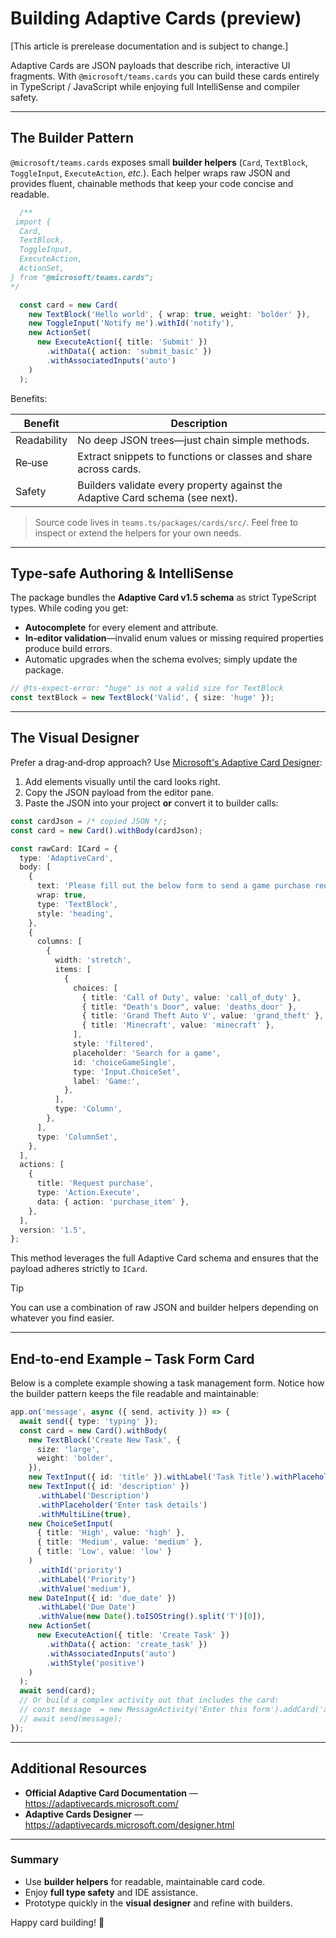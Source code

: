 # Building Adaptive Cards (preview)

[This article is prerelease documentation and is subject to change.]

Adaptive Cards are JSON payloads that describe rich, interactive UI fragments.
With `@microsoft/teams.cards` you can build these cards entirely in TypeScript / JavaScript while enjoying full IntelliSense and compiler safety.

---

## The Builder Pattern

`@microsoft/teams.cards` exposes small **builder helpers** (`Card`, `TextBlock`, `ToggleInput`, `ExecuteAction`, _etc._).
Each helper wraps raw JSON and provides fluent, chainable methods that keep your code concise and readable.

<!-- langtabs-start -->
```typescript
  /**
 import {
  Card,
  TextBlock,
  ToggleInput,
  ExecuteAction,
  ActionSet,
} from "@microsoft/teams.cards";
*/

  const card = new Card(
    new TextBlock('Hello world', { wrap: true, weight: 'bolder' }),
    new ToggleInput('Notify me').withId('notify'),
    new ActionSet(
      new ExecuteAction({ title: 'Submit' })
        .withData({ action: 'submit_basic' })
        .withAssociatedInputs('auto')
    )
  );
```
<!-- langtabs-end -->

Benefits:

| Benefit     | Description                                                                   |
| ----------- | ----------------------------------------------------------------------------- |
| Readability | No deep JSON trees—just chain simple methods.                                 |
| Re‑use      | Extract snippets to functions or classes and share across cards.              |
| Safety      | Builders validate every property against the Adaptive Card schema (see next). |

> Source code lives in `teams.ts/packages/cards/src/`. Feel free to inspect or extend the helpers for your own needs.

---

## Type‑safe Authoring & IntelliSense

The package bundles the **Adaptive Card v1.5 schema** as strict TypeScript types.
While coding you get:

- **Autocomplete** for every element and attribute.
- **In‑editor validation**—invalid enum values or missing required properties produce build errors.
- Automatic upgrades when the schema evolves; simply update the package.

<!-- langtabs-start -->
```typescript
// @ts-expect-error: "huge" is not a valid size for TextBlock
const textBlock = new TextBlock('Valid', { size: 'huge' });
```
<!-- langtabs-end -->

---

## The Visual Designer

Prefer a drag‑and‑drop approach? Use [Microsoft's Adaptive Card Designer](https://adaptivecards.microsoft.com/designer.html):

1. Add elements visually until the card looks right.
2. Copy the JSON payload from the editor pane.
3. Paste the JSON into your project **or** convert it to builder calls:

<!-- langtabs-start -->
```typescript
const cardJson = /* copied JSON */;
const card = new Card().withBody(cardJson);
```
<!-- langtabs-end -->

<!-- langtabs-start -->
```typescript
const rawCard: ICard = {
  type: 'AdaptiveCard',
  body: [
    {
      text: 'Please fill out the below form to send a game purchase request.',
      wrap: true,
      type: 'TextBlock',
      style: 'heading',
    },
    {
      columns: [
        {
          width: 'stretch',
          items: [
            {
              choices: [
                { title: 'Call of Duty', value: 'call_of_duty' },
                { title: "Death's Door", value: 'deaths_door' },
                { title: 'Grand Theft Auto V', value: 'grand_theft' },
                { title: 'Minecraft', value: 'minecraft' },
              ],
              style: 'filtered',
              placeholder: 'Search for a game',
              id: 'choiceGameSingle',
              type: 'Input.ChoiceSet',
              label: 'Game:',
            },
          ],
          type: 'Column',
        },
      ],
      type: 'ColumnSet',
    },
  ],
  actions: [
    {
      title: 'Request purchase',
      type: 'Action.Execute',
      data: { action: 'purchase_item' },
    },
  ],
  version: '1.5',
};
```
<!-- langtabs-end -->

This method leverages the full Adaptive Card schema and ensures that the payload adheres strictly to `ICard`.

> [!TIP]
> You can use a combination of raw JSON and builder helpers depending on whatever you find easier.

---

## End‑to‑end Example – Task Form Card

Below is a complete example showing a task management form. Notice how the builder pattern keeps the file readable and maintainable:

<!-- langtabs-start -->
```typescript
app.on('message', async ({ send, activity }) => {
  await send({ type: 'typing' });
  const card = new Card().withBody(
    new TextBlock('Create New Task', {
      size: 'large',
      weight: 'bolder',
    }),
    new TextInput({ id: 'title' }).withLabel('Task Title').withPlaceholder('Enter task title'),
    new TextInput({ id: 'description' })
      .withLabel('Description')
      .withPlaceholder('Enter task details')
      .withMultiLine(true),
    new ChoiceSetInput(
      { title: 'High', value: 'high' },
      { title: 'Medium', value: 'medium' },
      { title: 'Low', value: 'low' }
    )
      .withId('priority')
      .withLabel('Priority')
      .withValue('medium'),
    new DateInput({ id: 'due_date' })
      .withLabel('Due Date')
      .withValue(new Date().toISOString().split('T')[0]),
    new ActionSet(
      new ExecuteAction({ title: 'Create Task' })
        .withData({ action: 'create_task' })
        .withAssociatedInputs('auto')
        .withStyle('positive')
    )
  );
  await send(card);
  // Or build a complex activity out that includes the card:
  // const message  = new MessageActivity('Enter this form').addCard('adaptive', card);
  // await send(message);
});
```
<!-- langtabs-end -->

---

## Additional Resources

- **Official Adaptive Card Documentation** — <https://adaptivecards.microsoft.com/>
- **Adaptive Cards Designer** — <https://adaptivecards.microsoft.com/designer.html>

---

### Summary

- Use **builder helpers** for readable, maintainable card code.
- Enjoy **full type safety** and IDE assistance.
- Prototype quickly in the **visual designer** and refine with builders.

Happy card building! 🎉